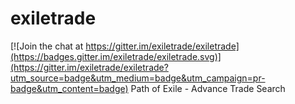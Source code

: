 # exiletrade

[![Join the chat at https://gitter.im/exiletrade/exiletrade](https://badges.gitter.im/exiletrade/exiletrade.svg)](https://gitter.im/exiletrade/exiletrade?utm_source=badge&utm_medium=badge&utm_campaign=pr-badge&utm_content=badge)
Path of Exile - Advance Trade Search
